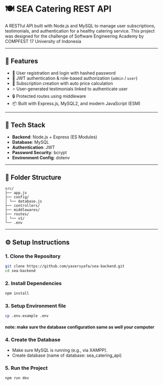 # 🍽️ SEA Catering REST API

A RESTful API built with Node.js and MySQL to manage user subscriptions, testimonials, and authentication for a healthy catering service. This project was designed for the challenge of Software Engineering Academy by COMPFEST 17 University of Indonesia

---

## 🚀 Features

- 🔐 User registration and login with hashed password
- 🎫 JWT authentication & role-based authorization (`admin` / `user`)
- 📝 Subscription creation with auto price calculation
- ⭐ User-generated testimonials linked to authenticate user
- 🔒 Protected routes using middleware
- 📦 Built with Express.js, MySQL2, and modern JavaScript (ESM)

---

## 🧱 Tech Stack

- **Backend**: Node.js + Express (ES Modules)
- **Database**: MySQL
- **Authentication**: JWT
- **Password Security**: bcrypt
- **Environment Config**: dotenv

---

## 📂 Folder Structure
```
src/
├── app.js
├── config/
│ └── database.js
├── controllers/
├── middlewares/
├── routes/
│ └── v1/
└── .env
```

---

## ⚙️ Setup Instructions

### 1. Clone the Repository
```bash
git clone https://github.com/yasersyafa/sea-backend.git
cd sea-backend
```
### 2. Install Dependencies
``` bash
npm install
```
### 3. Setup Environment file
``` bash
cp .env.example .env
```
#### note: make sure the database configuration same as well your computer

### 4. Create the Database
- Make sure MySQL is running (e.g., via XAMPP).
- Create database (name of database: sea_catering_api)

### 5. Run the Project
``` bash
npm run dev
```
